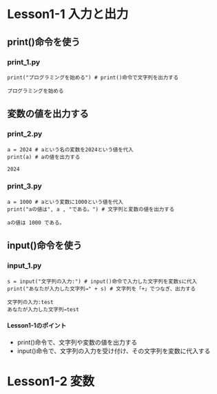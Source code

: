 # Lesson1-1 入力と出力

## print()命令を使う

### print_1.py
```
print("プログラミングを始める") # print()命令で文字列を出力する
```

```
プログラミングを始める
```
## 変数の値を出力する

### print_2.py
```
a = 2024 # aという名の変数を2024という値を代入
print(a) # aの値を出力する
```

```
2024
```

### print_3.py
```
a = 1000 # aという変数に1000という値を代入
print("aの値は", a , "である。") # 文字列と変数の値を出力する
```

```
aの値は 1000 である。
```

## input()命令を使う

### input_1.py
```
s = input("文字列の入力:") # input()命令で入力した文字列を変数sに代入
print("あなたが入力した文字列→" + s) # 文字列を「+」でつなぎ、出力する
```

```
文字列の入力:test
あなたが入力した文字列→test
```

#### Lesson1-1のポイント
- print()命令で、文字列や変数の値を出力する
- input()命令で、文字列の入力を受け付け、その文字列を変数に代入する

# Lesson1-2 変数

